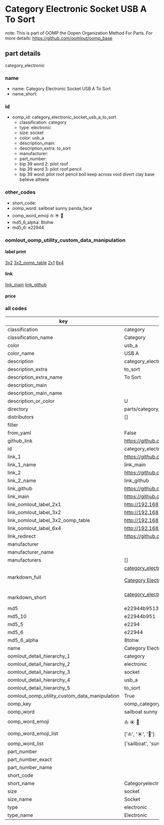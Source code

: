# Category Electronic Socket USB A To Sort  

note: This is part of OOMP the Oopen Organization Method For Parts. For more details: https://github.com/oomlout/oomp_base

##  part details
  



category_electronic



### name
* name: Category Electronic Socket USB A To Sort
* name_short: 
### id
* oomp_id: category_electronic_socket_usb_a_to_sort
  * classification: category
  * type: electronic
  * size: socket
  * color: usb_a
  * description_main: 
  * description_extra: to_sort
  * manufacturer: 
  * part_number: 
  * bip 39 word 2: pilot roof
  * bip 39 word 3: pilot roof pencil
  * bip 39 word: pilot roof pencil boil keep across void divert clay base believe athlete

### other_codes
* short_code: 
* oomp_word: sailboat sunny panda_face
* oomp_word_emoji :sailboat: :sunny: :panda_face:
* md5_6_alpha: 8tohw
* md5_6: e22944






### oomlout_oomp_utility_custom_data_manipulation
#### label print
[3x2](http://192.168.1.245:1112/?label=oomp%208tohw)
[3x2_oomp_table](http://192.168.1.108:1112/?label=oomp%208tohw)
[2x1](http://192.168.1.242:1112/?label=oomp%208tohw)
[6x4](http://192.168.1.55:1112/?label=oomp%208tohw)    

#### link

[link_main](https://github.com/oomlout/oomlout_oomp_version_1_messy/tree/main/parts/category_electronic_socket_usb_a_to_sort) [link_github](https://github.com/oomlout/oomlout_oomp_version_1_messy/tree/main/parts/category_electronic_socket_usb_a_to_sort)                             

#### price







### all codes 
| key | value |  
| --- | --- |  
| classification | category |  
| classification_name | Category |  
| color | usb_a |  
| color_name | USB A |  
| description | category_electronic |  
| description_extra | to_sort |  
| description_extra_name | To Sort |  
| description_main |  |  
| description_main_name |  |  
| description_or_color | U  |  
| directory | parts/category_electronic_socket_usb_a_to_sort |  
| distributors | [] |  
| filter |  |  
| from_yaml | False |  
| github_link | https://github.com/oomlout/oomlout_oomp_part_src/tree/main/parts/category_electronic_socket_usb_a_to_sort |  
| id | category_electronic_socket_usb_a_to_sort |  
| link_1 | https://github.com/oomlout/oomlout_oomp_version_1_messy/tree/main/parts/category_electronic_socket_usb_a_to_sort |  
| link_1_name | link_main |  
| link_2 | https://github.com/oomlout/oomlout_oomp_version_1_messy/tree/main/parts/category_electronic_socket_usb_a_to_sort |  
| link_2_name | link_github |  
| link_github | https://github.com/oomlout/oomlout_oomp_version_1_messy/tree/main/parts/category_electronic_socket_usb_a_to_sort |  
| link_main | https://github.com/oomlout/oomlout_oomp_version_1_messy/tree/main/parts/category_electronic_socket_usb_a_to_sort |  
| link_oomlout_label_2x1 | http://192.168.1.242:1112/?label=oomp%208tohw |  
| link_oomlout_label_3x2 | http://192.168.1.245:1112/?label=oomp%208tohw |  
| link_oomlout_label_3x2_oomp_table | http://192.168.1.108:1112/?label=oomp%208tohw |  
| link_oomlout_label_6x4 | http://192.168.1.55:1112/?label=oomp%208tohw |  
| link_redirect | https://github.com/oomlout/oomlout_oomp_version_1_messy/tree/main/parts/category_electronic_socket_usb_a_to_sort |  
| manufacturer |  |  
| manufacturer_name |  |  
| manufacturers | [] |  
| markdown_full | [category_electronic_socket_usb_a_to_sort](none)<br>[](none)<br>[Category Electronic Socket Usb A To Sort](none)<br><br> |  
| markdown_short | [category_electronic_socket_usb_a_to_sort](none)<br><br> |  
| md5 | e22944b9513fdeb0093ce191456eed27 |  
| md5_10 | e22944b951 |  
| md5_5 | e2294 |  
| md5_6 | e22944 |  
| md5_6_alpha | 8tohw |  
| name | Category Electronic Socket USB A To Sort |  
| oomlout_detail_hierarchy_1 | category |  
| oomlout_detail_hierarchy_2 | electronic |  
| oomlout_detail_hierarchy_3 | socket |  
| oomlout_detail_hierarchy_4 | usb_a |  
| oomlout_detail_hierarchy_5 | to_sort |  
| oomlout_oomp_utility_custom_data_manipulation | True |  
| oomp_key | oomp_category_electronic_socket_usb_a_to_sort |  
| oomp_word | sailboat sunny panda_face |  
| oomp_word_emoji | :sailboat: :sunny: :panda_face: |  
| oomp_word_emoji_list | [':sailboat:', ':sunny:', ':panda_face:'] |  
| oomp_word_list | ['sailboat', 'sunny', 'panda_face'] |  
| part_number |  |  
| part_number_exact |  |  
| part_number_name |  |  
| short_code |  |  
| short_name | Categoryelectronic |  
| size | socket |  
| size_name | Socket |  
| type | electronic |  
| type_name | Electronic |  
